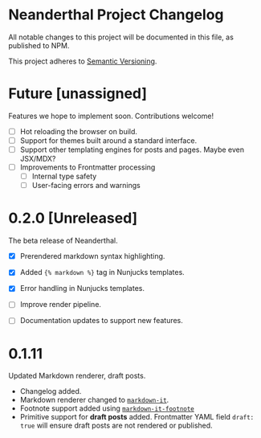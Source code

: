 # Neanderthal Project Changelog
All notable changes to this project will be documented in this file, as
published to NPM.

This project adheres to [Semantic
Versioning](https://semver.org/spec/v2.0.0.html).

# Future [unassigned]
Features we hope to implement soon. Contributions welcome!
- [ ] Hot reloading the browser on build.
- [ ] Support for themes built around a standard interface.
- [ ] Support other templating engines for posts and pages. Maybe even JSX/MDX?
- [ ] Improvements to Frontmatter processing
  - [ ] Internal type safety
  - [ ] User-facing errors and warnings

# 0.2.0 [Unreleased]
The beta release of Neanderthal.
- [x] Prerendered markdown syntax highlighting.
- [x] Added `{% markdown %}` tag in Nunjucks templates.
- [x] Error handling in Nunjucks templates.
- [ ] Improve render pipeline.
- [ ] Documentation updates to support new features.


# 0.1.11
Updated Markdown renderer, draft posts.
- Changelog added.
- Markdown renderer changed to [`markdown-it`](https://github.com/markdown-it/markdown-it).
- Footnote support added using [`markdown-it-footnote`](https://github.com/markdown-it/markdown-it-footnote)
- Primitive support for **draft posts** added. Frontmatter YAML field `draft: true` will  ensure draft posts are not rendered or published.
